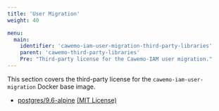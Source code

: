 ```yaml
---
title: 'User Migration'
weight: 40

menu:
  main:
    identifier: 'cawemo-iam-user-migration-third-party-libraries'
    parent: 'cawemo-third-party-libraries'
    Pre: "Third-party license for the Cawemo-IAM user migration."
---
```


This section covers the third-party license for the `cawemo-iam-user-migration` Docker base image.

- [postgres/9.6-alpine](https://hub.docker.com/_/postgres) [(MIT License)](https://github.com/docker-library/postgres/blob/master/LICENSE)